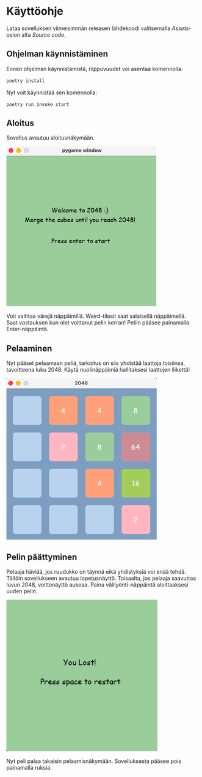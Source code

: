 # Käyttöohje

Lataa sovelluksen viimeisimmän releasen lähdekoodi valitsemalla _Assets_-osion alta _Source code_.

## Ohjelman käynnistäminen

Ennen ohjelman käynnistämistä, riippuvuudet voi asentaa komennolla:

```bash
poetry install
```

Nyt voit käynnistää sen komennolla:

```
poetry run invoke start
```

## Aloitus
Sovellus avautuu aloitusnäkymään. 

![](https://github.com/irismayigyu/ot-harjoitustyo/blob/master/2048-peli/dokumentaatio/kuvakaappaukset/Screenshot%202023-04-30%20at%200.20.01.png)

Voit vaihtaa värejä näppäimillä. Weird-tilesit saat salaisellä näppäimellä. Saat vastauksen kun olet voittanut pelin kerran! Peliin pääsee painamalla Enter-näppäintä.

## Pelaaminen

Nyt pääset pelaamaan peliä, tarkoitus on siis yhdistää laattoja toisiinsa, tavoitteena luku 2048. Käytä nuolinäppäimiä hallitaksesi laattojen liikettä! 

![](https://github.com/irismayigyu/ot-harjoitustyo/blob/master/2048-peli/dokumentaatio/kuvakaappaukset/Screenshot%202023-04-30%20at%200.21.36.png)

## Pelin päättyminen

Pelaaja häviää, jos ruudukko on täynnä eikä yhdistyksiä voi enää tehdä. Tällöin sovellukseen avautuu lopetusnäyttö. Toisaalta, jos pelaaja saavuttaa luvun 2048, voittonäyttö aukeaa. Paina välilyönti-näppäintä aloittaaksesi uuden pelin. 

![](https://github.com/irismayigyu/ot-harjoitustyo/blob/master/2048-peli/dokumentaatio/kuvakaappaukset/Screenshot%202023-04-30%20at%200.24.23.png)

Nyt peli palaa takaisin pelaamisnäkymään. Sovelluksesta pääsee pois painamalla ruksia. 
